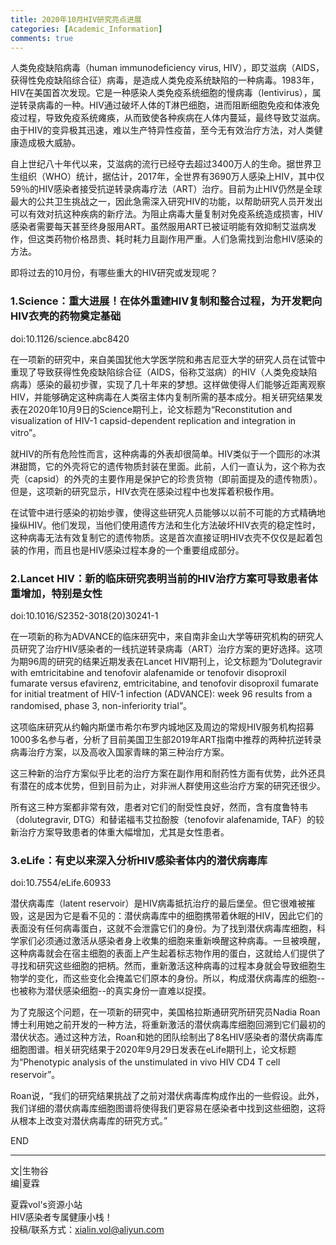 ```yaml
---
title: 2020年10月HIV研究亮点进展
categories: [Academic_Information]
comments: true
---
```


人类免疫缺陷病毒（human immunodeficiency virus, HIV），即艾滋病（AIDS，获得性免疫缺陷综合征）病毒，是造成人类免疫系统缺陷的一种病毒。1983年，HIV在美国首次发现。它是一种感染人类免疫系统细胞的慢病毒（lentivirus），属逆转录病毒的一种。HIV通过破坏人体的T淋巴细胞，进而阻断细胞免疫和体液免疫过程，导致免疫系统瘫痪，从而致使各种疾病在人体内蔓延，最终导致艾滋病。由于HIV的变异极其迅速，难以生产特异性疫苗，至今无有效治疗方法，对人类健康造成极大威胁。<br>

自上世纪八十年代以来，艾滋病的流行已经夺去超过3400万人的生命。据世界卫生组织（WHO）统计，据估计，2017年，全世界有3690万人感染上HIV，其中仅59％的HIV感染者接受抗逆转录病毒疗法（ART）治疗。目前为止HIV仍然是全球最大的公共卫生挑战之一，因此急需深入研究HIV的功能，以帮助研究人员开发出可以有效对抗这种疾病的新疗法。为阻止病毒大量复制对免疫系统造成损害，HIV感染者需要每天甚至终身服用ART。虽然服用ART已被证明能有效抑制艾滋病发作，但这类药物价格昂贵、耗时耗力且副作用严重。人们急需找到治愈HIV感染的方法。<br>

即将过去的10月份，有哪些重大的HIV研究或发现呢？<br>

### 1.Science：重大进展！在体外重建HIV复制和整合过程，为开发靶向HIV衣壳的药物奠定基础 <br>
doi:10.1126/science.abc8420 <br>

在一项新的研究中，来自美国犹他大学医学院和弗吉尼亚大学的研究人员在试管中重现了导致获得性免疫缺陷综合征（AIDS，俗称艾滋病）的HIV（人类免疫缺陷病毒）感染的最初步骤，实现了几十年来的梦想。这样做使得人们能够近距离观察HIV，并能够确定这种病毒在人类宿主体内复制所需的基本成分。相关研究结果发表在2020年10月9日的Science期刊上，论文标题为“Reconstitution and visualization of HIV-1 capsid-dependent replication and integration in vitro”。 <br>

就HIV的所有危险性而言，这种病毒的外表却很简单。HIV类似于一个圆形的冰淇淋甜筒，它的外壳将它的遗传物质封装在里面。此前，人们一直认为，这个称为衣壳（capsid）的外壳的主要作用是保护它的珍贵货物（即前面提及的遗传物质）。但是，这项新的研究显示，HIV衣壳在感染过程中也发挥着积极作用。<br>

在试管中进行感染的初始步骤，使得这些研究人员能够以以前不可能的方式精确地操纵HIV。他们发现，当他们使用遗传方法和生化方法破坏HIV衣壳的稳定性时，这种病毒无法有效复制它的遗传物质。这是首次直接证明HIV衣壳不仅仅是起着包装的作用，而且也是HIV感染过程本身的一个重要组成部分。<br>

### 2.Lancet HIV：新的临床研究表明当前的HIV治疗方案可导致患者体重增加，特别是女性 <br>
doi:10.1016/S2352-3018(20)30241-1 <br>

在一项新的称为ADVANCE的临床研究中，来自南非金山大学等研究机构的研究人员研究了治疗HIV感染者的一线抗逆转录病毒（ART）治疗方案的更好选择。这项为期96周的研究的结果近期发表在Lancet HIV期刊上，论文标题为“Dolutegravir with emtricitabine and tenofovir alafenamide or tenofovir disoproxil fumarate versus efavirenz, emtricitabine, and tenofovir disoproxil fumarate for initial treatment of HIV-1 infection (ADVANCE): week 96 results from a randomised, phase 3, non-inferiority trial”。 <br>

这项临床研究从约翰内斯堡市希尔布罗内城地区及周边的常规HIV服务机构招募1000多名参与者，分析了目前美国卫生部2019年ART指南中推荐的两种抗逆转录病毒治疗方案，以及高收入国家青睐的第三种治疗方案。 <br>

这三种新的治疗方案似乎比老的治疗方案在副作用和耐药性方面有优势，此外还具有潜在的成本优势，但到目前为止，对非洲人群使用这些治疗方案的研究还很少。 <br>

所有这三种方案都非常有效，患者对它们的耐受性良好，然而，含有度鲁特韦（dolutegravir, DTG）和替诺福韦艾拉酚胺（tenofovir alafenamide, TAF）的较新治疗方案导致患者的体重大幅增加，尤其是女性患者。 <br>

### 3.eLife：有史以来深入分析HIV感染者体内的潜伏病毒库 <br>
doi:10.7554/eLife.60933 <br>

潜伏病毒库（latent reservoir）是HIV病毒抵抗治疗的最后堡垒。但它很难被摧毁，这是因为它是看不见的：潜伏病毒库中的细胞携带着休眠的HIV，因此它们的表面没有任何病毒蛋白，这就不会泄露它们的身份。为了找到潜伏病毒库细胞，科学家们必须通过激活从感染者身上收集的细胞来重新唤醒这种病毒。一旦被唤醒，这种病毒就会在宿主细胞的表面上产生起着标志物作用的蛋白，这就给人们提供了寻找和研究这些细胞的把柄。然而，重新激活这种病毒的过程本身就会导致细胞生物学的变化，而这些变化会掩盖它们原本的身份。所以，构成潜伏病毒库的细胞--也被称为潜伏感染细胞--的真实身份一直难以捉摸。 <br>

为了克服这个问题，在一项新的研究中，美国格拉斯通研究所研究员Nadia Roan博士利用她之前开发的一种方法，将重新激活的潜伏病毒库细胞回溯到它们最初的潜伏状态。通过这种方法，Roan和她的团队绘制出了8名HIV感染者的潜伏病毒库细胞图谱。相关研究结果于2020年9月29日发表在eLife期刊上，论文标题为“Phenotypic analysis of the unstimulated in vivo HIV CD4 T cell reservoir”。 <br>

Roan说，“我们的研究结果挑战了之前对潜伏病毒库构成作出的一些假设。此外，我们详细的潜伏病毒库细胞图谱将使得我们更容易在感染者中找到这些细胞，这将从根本上改变对潜伏病毒库的研究方式。” <br>



END<br>

---
文|生物谷<br>
编|夏霖<br>

夏霖vol's资源小站<br>
HIV感染者专属健康小栈！<br>
投稿/联系方式：xialin.vol@aliyun.com
